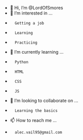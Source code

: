 - 👋 Hi, I’m @LordOfSmores
- 👀 I’m interested in ...
-       Getting a job
-       Learning
-       Practicing
- 🌱 I’m currently learning ...
-       Python
-       HTML
-       CSS
-       JS
- 💞️ I’m looking to collaborate on ...
-       Learning the basics
- 📫 How to reach me ...
-       alec.vail95@gmail.com

<!---
LordOfSmores/LordOfSmores is a ✨ special ✨ repository because its `README.md` (this file) appears on your GitHub profile.
You can click the Preview link to take a look at your changes.
--->
